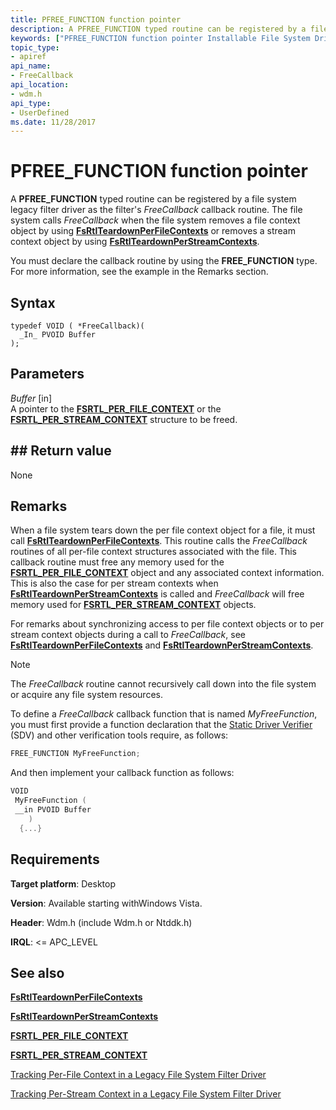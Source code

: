 ```yaml
---
title: PFREE_FUNCTION function pointer
description: A PFREE_FUNCTION typed routine can be registered by a file system legacy filter driver as the filter's FreeCallback callback routine.
keywords: ["PFREE_FUNCTION function pointer Installable File System Drivers"]
topic_type:
- apiref
api_name:
- FreeCallback
api_location:
- wdm.h
api_type:
- UserDefined
ms.date: 11/28/2017
---
```


# PFREE_FUNCTION function pointer

A **PFREE_FUNCTION** typed routine can be registered by a file system legacy filter driver as the filter's *FreeCallback* callback routine. The file system calls *FreeCallback* when the file system removes a file context object by using [**FsRtlTeardownPerFileContexts**](/windows-hardware/drivers/ddi/ntifs/nf-ntifs-fsrtlteardownperfilecontexts) or removes a stream context object by using [**FsRtlTeardownPerStreamContexts**](/windows-hardware/drivers/ddi/ntifs/nf-ntifs-fsrtlteardownperstreamcontexts).

You must declare the callback routine by using the **FREE_FUNCTION** type. For more information, see the example in the Remarks section.

## Syntax

```ManagedCPlusPlus
typedef VOID ( *FreeCallback)(
  _In_ PVOID Buffer
);
```

## Parameters

*Buffer* \[in\]  
A pointer to the [**FSRTL_PER_FILE_CONTEXT**](/previous-versions/ff547352(v=vs.85)) or the [**FSRTL_PER_STREAM_CONTEXT**](/previous-versions/ff547357(v=vs.85)) structure to be freed.

## ## Return value

None

## Remarks

When a file system tears down the per file context object for a file, it must call [**FsRtlTeardownPerFileContexts**](/windows-hardware/drivers/ddi/ntifs/nf-ntifs-fsrtlteardownperfilecontexts). This routine calls the *FreeCallback* routines of all per-file context structures associated with the file. This callback routine must free any memory used for the [**FSRTL_PER_FILE_CONTEXT**](/previous-versions/ff547352(v=vs.85)) object and any associated context information. This is also the case for per stream contexts when [**FsRtlTeardownPerStreamContexts**](/windows-hardware/drivers/ddi/ntifs/nf-ntifs-fsrtlteardownperstreamcontexts) is called and *FreeCallback* will free memory used for [**FSRTL_PER_STREAM_CONTEXT**](/previous-versions/ff547357(v=vs.85)) objects.

For remarks about synchronizing access to per file context objects or to per stream context objects during a call to *FreeCallback*, see [**FsRtlTeardownPerFileContexts**](/windows-hardware/drivers/ddi/ntifs/nf-ntifs-fsrtlteardownperfilecontexts) and [**FsRtlTeardownPerStreamContexts**](/windows-hardware/drivers/ddi/ntifs/nf-ntifs-fsrtlteardownperstreamcontexts).

> [!NOTE]
> The *FreeCallback* routine cannot recursively call down into the file system or acquire any file system resources.

To define a *FreeCallback* callback function that is named *MyFreeFunction*, you must first provide a function declaration that the [Static Driver Verifier](../devtest/static-driver-verifier.md) (SDV) and other verification tools require, as follows:

```cpp
FREE_FUNCTION MyFreeFunction;
```

And then implement your callback function as follows:

```cpp
VOID
 MyFreeFunction (
 __in PVOID Buffer
    )
  {...}
```

## Requirements

**Target platform**: Desktop

**Version**: Available starting withWindows Vista.

**Header**: Wdm.h (include Wdm.h or Ntddk.h)

**IRQL**: <= APC_LEVEL


## See also

[**FsRtlTeardownPerFileContexts**](/windows-hardware/drivers/ddi/ntifs/nf-ntifs-fsrtlteardownperfilecontexts)

[**FsRtlTeardownPerStreamContexts**](/windows-hardware/drivers/ddi/ntifs/nf-ntifs-fsrtlteardownperstreamcontexts)

[**FSRTL_PER_FILE_CONTEXT**](/previous-versions/ff547352(v=vs.85))

[**FSRTL_PER_STREAM_CONTEXT**](/previous-versions/ff547357(v=vs.85))

[Tracking Per-File Context in a Legacy File System Filter Driver](./tracking-per-file-context-in-a-legacy-file-system-filter-driver.md)

[Tracking Per-Stream Context in a Legacy File System Filter Driver](./file-streams--stream-contexts--and-per-stream-contexts.md
)
